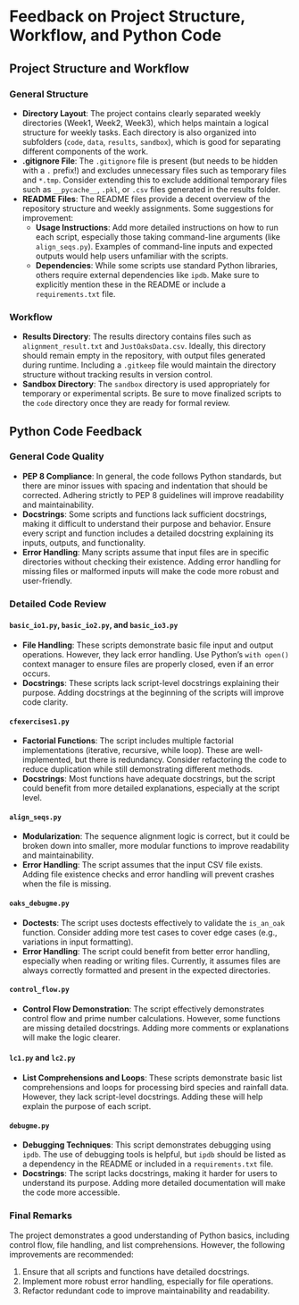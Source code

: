 
# Feedback on Project Structure, Workflow, and Python Code

## Project Structure and Workflow

### General Structure
- **Directory Layout**: The project contains clearly separated weekly directories (Week1, Week2, Week3), which helps maintain a logical structure for weekly tasks. Each directory is also organized into subfolders (`code`, `data`, `results`, `sandbox`), which is good for separating different components of the work.
- **.gitignore File**: The `.gitignore` file is present (but needs to be hidden with a `.` prefix!) and excludes unnecessary files such as temporary files and `*.tmp`. Consider extending this to exclude additional temporary files such as `__pycache__`, `.pkl`, or `.csv` files generated in the results folder.
- **README Files**: The README files provide a decent overview of the repository structure and weekly assignments. Some suggestions for improvement:
  - **Usage Instructions**: Add more detailed instructions on how to run each script, especially those taking command-line arguments (like `align_seqs.py`). Examples of command-line inputs and expected outputs would help users unfamiliar with the scripts.
  - **Dependencies**: While some scripts use standard Python libraries, others require external dependencies like `ipdb`. Make sure to explicitly mention these in the README or include a `requirements.txt` file.

### Workflow
- **Results Directory**: The results directory contains files such as `alignment_result.txt` and `JustOaksData.csv`. Ideally, this directory should remain empty in the repository, with output files generated during runtime. Including a `.gitkeep` file would maintain the directory structure without tracking results in version control.
- **Sandbox Directory**: The `sandbox` directory is used appropriately for temporary or experimental scripts. Be sure to move finalized scripts to the `code` directory once they are ready for formal review.

## Python Code Feedback

### General Code Quality
- **PEP 8 Compliance**: In general, the code follows Python standards, but there are minor issues with spacing and indentation that should be corrected. Adhering strictly to PEP 8 guidelines will improve readability and maintainability.
- **Docstrings**: Some scripts and functions lack sufficient docstrings, making it difficult to understand their purpose and behavior. Ensure every script and function includes a detailed docstring explaining its inputs, outputs, and functionality.
- **Error Handling**: Many scripts assume that input files are in specific directories without checking their existence. Adding error handling for missing files or malformed inputs will make the code more robust and user-friendly.

### Detailed Code Review

#### `basic_io1.py`, `basic_io2.py`, and `basic_io3.py`
- **File Handling**: These scripts demonstrate basic file input and output operations. However, they lack error handling. Use Python’s `with open()` context manager to ensure files are properly closed, even if an error occurs.
- **Docstrings**: These scripts lack script-level docstrings explaining their purpose. Adding docstrings at the beginning of the scripts will improve code clarity.

#### `cfexercises1.py`
- **Factorial Functions**: The script includes multiple factorial implementations (iterative, recursive, while loop). These are well-implemented, but there is redundancy. Consider refactoring the code to reduce duplication while still demonstrating different methods.
- **Docstrings**: Most functions have adequate docstrings, but the script could benefit from more detailed explanations, especially at the script level.

#### `align_seqs.py`
- **Modularization**: The sequence alignment logic is correct, but it could be broken down into smaller, more modular functions to improve readability and maintainability.
- **Error Handling**: The script assumes that the input CSV file exists. Adding file existence checks and error handling will prevent crashes when the file is missing.

#### `oaks_debugme.py`
- **Doctests**: The script uses doctests effectively to validate the `is_an_oak` function. Consider adding more test cases to cover edge cases (e.g., variations in input formatting).
- **Error Handling**: The script could benefit from better error handling, especially when reading or writing files. Currently, it assumes files are always correctly formatted and present in the expected directories.

#### `control_flow.py`
- **Control Flow Demonstration**: The script effectively demonstrates control flow and prime number calculations. However, some functions are missing detailed docstrings. Adding more comments or explanations will make the logic clearer.

#### `lc1.py` and `lc2.py`
- **List Comprehensions and Loops**: These scripts demonstrate basic list comprehensions and loops for processing bird species and rainfall data. However, they lack script-level docstrings. Adding these will help explain the purpose of each script.

#### `debugme.py`
- **Debugging Techniques**: This script demonstrates debugging using `ipdb`. The use of debugging tools is helpful, but `ipdb` should be listed as a dependency in the README or included in a `requirements.txt` file.
- **Docstrings**: The script lacks docstrings, making it harder for users to understand its purpose. Adding more detailed documentation will make the code more accessible.

### Final Remarks
The project demonstrates a good understanding of Python basics, including control flow, file handling, and list comprehensions. However, the following improvements are recommended:
1. Ensure that all scripts and functions have detailed docstrings.
2. Implement more robust error handling, especially for file operations.
3. Refactor redundant code to improve maintainability and readability.